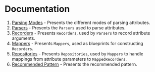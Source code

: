 # Documentation

1. [Parsing Modes](ParsingModes.md) - Presents the different modes of parsing attributes.
2. [Parsers](Parsers.md) - Presents the `Parsers` used to parse attributes.
3. [Recorders](Recorders.md) - Presents `Recorders`, used by `Parsers` to record attribute arguments.
4. [Mappers](Mappers.md) - Presents `Mappers`, used as blueprints for constructing `Recorders`.
5. [Repositories](Repositories.md) - Presents `Repositories`, used by `Mappers` to handle mappings from attribute parameters to `MappedRecorders`.
6. [Recommended Pattern](RecommendedPattern.md) - Presents the recommended pattern.